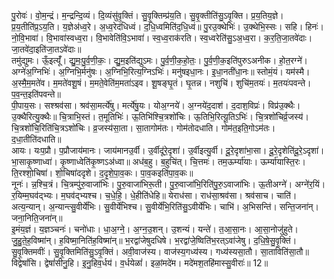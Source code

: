 

  
पु॒रोवः॑। वो॒म॒न्द्रं। म॒न्द्रन्दि॒व्यं। दि॒व्यंसु॑वृ॒क्तिं। सु॒वृ॒क्तिम्प्र॑य॒ति। सु॒वृ॒क्तीति॑सु॒ऽवृ॒क्ति। प्र॒य॒तिय॒ज्ञे। प्र॒य॒तीति॑प्र॒ऽय॒ति। य॒ज्ञेअ॑ध्व॒रे। अ॒ध्व॒रेद॑धिध्वं। द॒धि॒ध्वमिति॑द॒धि॒ध्वं॥ पु॒रउ॒क्थेभिः॑। उ॒क्थेभि॒स्सः। सहि। हिनः॑। नो॒वि॒भावा॑। वि॒भावा॑स्वध्व॒रा। वि॒भावेति॑वि॒ऽभावा॑। स्व॒ध्व॒राक॑रति। स्व॒ध्वरेति॑सु॒ऽअ॒ध्व॒रा। क॒र॒ति॒जा॒तवे॑दाः। जा॒तवे॑दा॒इति॑जा॒तऽवे॑दाः॥  
तमु॑द्युमः। ऊँ॒इत्यूँ॑। द्यु॒मः॒पु॒र्व॒णी॒कः॒। द्यु॒म॒इति॑द्युऽमः। पु॒र्व॒णी॒क॒हो॒तः॒। पु॒र्व॒णी॒क॒इति॑पुरुऽअनीक। हो॒त॒रग्ने॑। अग्ने॑अ॒ग्निभिः॑। अ॒ग्निभि॒र्मनु॑षः। अ॒ग्निभि॒रित्य॒ग्निऽभिः॑। मनु॑षइधा॒नः। इ॒धा॒नती॑धा॒नः॥ स्तोमं॒यं। यम॑स्मै। अ॒स्मै॒म॒मते॑व। म॒मते॑वशू॒षं। म॒मते॒वेति॑म॒मता॑ऽइव। शू॒षङ्घृ॒तं। घृ॒तन्न। नशुचि॑। शुचि॑म॒तयः॑। म॒तयः॑पवन्ते। प॒व॒न्त॒इति॑पवन्ते॥  
पी॒पाय॒सः। सश्श्रव॑सा। श्रव॑सा॒मर्त्ये॑षु। मर्त्ये॑षु॒यः। योअ॒ग्नये॑। अ॒ग्नये॑द॒दाश॑। द॒दाश॒विप्रः॑। विप्र॑उ॒क्थैः। उ॒क्थैरित्यु॒क्थैः॥ चि॒त्राभि॒स्तं। त॒मूतिभिः॑। ऊ॒तिभि॑श्चि॒त्रशो॑चिः। ऊ॒तिभि॒रित्यू॒तिऽभिः॑। चि॒त्रशो॑चिर्व्र॒जस्य॑। चि॒त्रशो॑चि॒रिति॑चि॒त्रऽशो॑चिः। व्र॒जस्य॑सा॒ता। सा॒तागोम॑तः। गोम॑तोदधाति। गोम॑त॒इति॒गोऽम॑तः। द॒धा॒तीति॑दधाति॥  
आयः। यःप॒प्रौ। प॒प्रौजाय॑मानः। जाय॑मानउ॒र्वी। उ॒र्वीदू॑रे॒दृशा॑। उ॒र्वीइत्यु॒र्वी। दू॒रे॒दृशा॑भा॒सा। दू॒रे॒दृशेति॑दू॒रे॒ऽदृशा॑। भा॒साकृ॒ष्णाध्वा॑। कृ॒ष्णाध्वेति॑कृ॒ष्णऽअ॑ध्वा॥ अध॑ब॒हु। ब॒हुचि॑त्। चि॒त्तमः॑। तम॒ऊर्म्या॑याः। ऊर्म्या॑यास्ति॒रः। ति॒रश्शो॒चिषा॑। शो॒चिषा॑ददृशे। द॒दृ॒शे॒पा॒व॒कः। पा॒व॒कइति॑पा॒व॒कः॥  
नूनः॑। न्न॒श्चि॒त्रं। चि॒त्रम्पु॑रु॒वाजा॑भिः। पु॒रु॒वाजा॑भिरू॒ती। पु॒रु॒वाजा॑भि॒रिति॑पु॒रु॒ऽवाजा॑भिः। ऊ॒तीअग्ने॑। अग्ने॑र॒यिं। र॒यिम्म॒घव॑द्भ्यः। म॒घव॑द्भ्यश्च। च॒धे॒हि॒। धे॒हीति॑धेहि॥ येराध॑सा। राध॑सा॒श्रव॑सा। श्रव॑साच। चाति॑। अत्य॒न्यान्। अ॒न्यान्त्सु॒वीर्ये॑भिः। सु॒वीर्ये॑भिश्च। सु॒वीर्ये॑भि॒रिति॑सु॒ऽवीर्ये॑भिः। चाभि॑। अ॒भिसन्ति॑। सन्ति॒जना॑न्। जना॒निति॒जना॑न्॥  
इ॒मंय॒ज्ञं। य॒ज्ञञ्चनः॑। चनो॑धाः। धा॒अ॒ग्ने॒। अ॒ग्न॒उ॒शन्। उ॒शन्यं। यन्ते॑। त॒आ॒सा॒नः। आ॒सा॒नोजु॑हुते। जु॒हु॒ते॒ह॒विष्मा॑न्। ह॒विष्मा॒निति॑ह॒विष्मा॑न्॥ भ॒रद्वा॑जेषुदधिषे। भ॒रद्वा॑जे॒ष्विति॑भ॒रत्ऽवा॑जेषु। द॒धि॒षे॒सु॒वृ॒क्तिं। सु॒वृ॒क्तिमवीः॑। सु॒वृ॒क्तिमिति॑सु॒ऽवृ॒क्तिं। अवी॒वाज॑स्य। वाज॑स्य॒गध्य॑स्य। गध्य॑स्यसा॒तौ। सा॒ताविति॑सा॒तौ॥  
विद्वेषां॑सि। द्वेषां॑सीनु॒हि। इ॒नु॒हिव॒र्धय॑। व॒र्धयेळां॑। इळां॒मदे॑म। मदे॑मश॒तहि॑मास्सु॒वीराः॑॥ 12॥  
